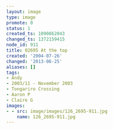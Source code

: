 ```yaml
---
layout: image
type: image
promote: 0
status: 1
created_ts: 1090862043
changed_ts: 1372159415
node_id: 911
title: 02695 At the top
created: '2004-07-26'
changed: '2013-06-25'
aliases: []
tags:
- Andy
- 2003/11 - November 2003
- Tongariro Crossing
- Aaron P
- Claire G
images:
- - src: image/images/126_2695-911.jpg
    name: 126_2695-911.jpg
---
```


